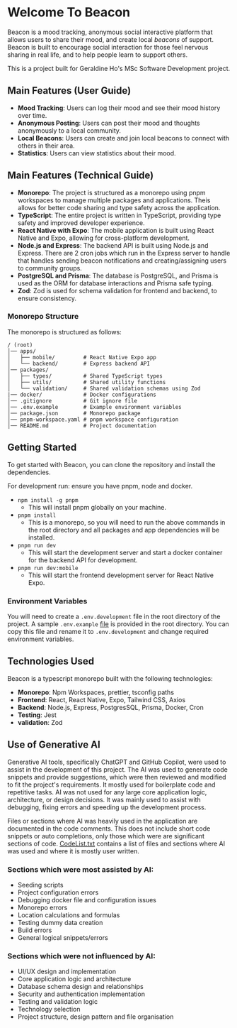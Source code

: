 # Welcome To Beacon
Beacon is a mood tracking, anonymous social interactive platform that allows users to share their mood, and create local _beacons_ of support.
Beacon is built to encourage social interaction for those feel nervous sharing in real life, and to help people learn to support others.

This is a project built for Geraldine Ho's MSc Software Development project.

## Main Features (User Guide)
- **Mood Tracking**: Users can log their mood and see their mood history over time.
- **Anonymous Posting**: Users can post their mood and thoughts anonymously to a local community.
- **Local Beacons**: Users can create and join local beacons to connect with others in their area.
- **Statistics**: Users can view statistics about their mood.

## Main Features (Technical Guide)
- **Monorepo**: The project is structured as a monorepo using pnpm workspaces to manage multiple packages and applications. Theis allows for better code sharing and type safety across the application.
- **TypeScript**: The entire project is written in TypeScript, providing type safety and improved developer experience.
- **React Native with Expo**: The mobile application is built using React Native and Expo, allowing for cross-platform development.
- **Node.js and Express**: The backend API is built using Node.js and Express. There are 2 cron jobs which run in the Express server to handle that handles sending beacon notifications and creating/assigning users to community groups.
- **PostgreSQL and Prisma**: The database is PostgreSQL, and Prisma is used as the ORM for database interactions and Prisma safe typing.
- **Zod**: Zod is used for schema validation for frontend and backend, to ensure consistency.

### Monorepo Structure
The monorepo is structured as follows:
```
/ (root)
│── apps/
│   ├── mobile/         # React Native Expo app
│   └── backend/        # Express backend API
│── packages/
│   ├── types/          # Shared TypeScript types
│   ├── utils/          # Shared utility functions
│   └── validation/     # Shared validation schemas using Zod
|── docker/             # Docker configurations
│── .gitignore          # Git ignore file
│── .env.example        # Example environment variables
│── package.json        # Monorepo package
│── pnpm-workspace.yaml # pnpm workspace configuration
│── README.md           # Project documentation
```

## Getting Started
To get started with Beacon, you can clone the repository and install the dependencies.

For development run:
ensure you have pnpm, node and docker.
- `npm install -g pnpm`
  - This will install pnpm globally on your machine.
- `pnpm install`
  - This is a monorepo, so you will need to run the above commands in the root directory and all packages and app dependencies will be installed.
- `pnpm run dev`
  - This will start the development server and start a docker container for the backend API for development.
- `pnpm run dev:mobile`
  - This will start the frontend development server for React Native Expo.

### Environment Variables
You will need to create a `.env.development` file in the root directory of the project. A sample `.env.example` [file](.env.example) is provided in the root directory. 
You can copy this file and rename it to `.env.development` and change required environment variables.

## Technologies Used
Beacon is a typescript monorepo built with the following technologies:
- **Monorepo**: Npm Workspaces, prettier, tsconfig paths
- **Frontend**: React, React Native, Expo, Tailwind CSS, Axios
- **Backend**: Node.js, Express, PostgresSQL, Prisma, Docker, Cron
- **Testing**: Jest
- **validation**: Zod

## Use of Generative AI
Generative AI tools, specifically ChatGPT and GitHub Copilot, were used to assist in the development of this project. The AI was used to generate code snippets and provide suggestions, which were then reviewed and modified to fit the project's requirements. It mostly used for boilerplate code and repetitive tasks. AI was not used for any large core application logic, architecture, or design decisions. It was mainly used to assist with debugging, fixing errors and speeding up the development process. 

Files or sections where AI was heavily used in the application are documented in the code comments. This does not include short code snippets or auto completions, only those which were are significant sections of code. [CodeList.txt](CodeList.txt) contains a list of files and sections where AI was used and where it is mostly user written.

### Sections which were most assisted by AI:
- Seeding scripts
- Project configuration errors
- Debugging docker file and configuration issues
- Monorepo errors
- Location calculations and formulas
- Testing dummy data creation
- Build errors
- General logical snippets/errors

### Sections which were not influenced by AI:
- UI/UX design and implementation
- Core application logic and architecture
- Database schema design and relationships
- Security and authentication implementation
- Testing and validation logic
- Technology selection
- Project structure, design pattern and file organisation
